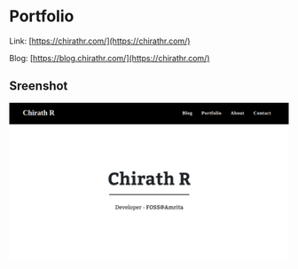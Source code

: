 # Portfolio

Link: [https://chirathr.com/](https://chirathr.com/)

Blog: [https://blog.chirathr.com/](https://chirathr.com/)

## Sreenshot

![Chirath R](img/portifolio.png)
